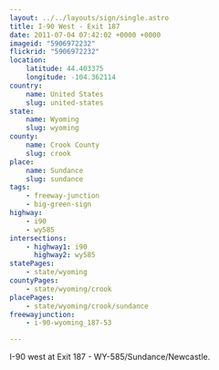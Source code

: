 ```yaml
---
layout: ../../layouts/sign/single.astro
title: I-90 West - Exit 187
date: 2011-07-04 07:42:02 +0000 +0000
imageid: "5906972232"
flickrid: "5906972232"
location:
    latitude: 44.403375
    longitude: -104.362114
country:
    name: United States
    slug: united-states
state:
    name: Wyoming
    slug: wyoming
county:
    name: Crook County
    slug: crook
place:
    name: Sundance
    slug: sundance
tags:
    - freeway-junction
    - big-green-sign
highway:
    - i90
    - wy585
intersections:
    - highway1: i90
      highway2: wy585
statePages:
    - state/wyoming
countyPages:
    - state/wyoming/crook
placePages:
    - state/wyoming/crook/sundance
freewayjunction:
    - i-90-wyoming_187-53

---
```

I-90 west at Exit 187 - WY-585/Sundance/Newcastle.